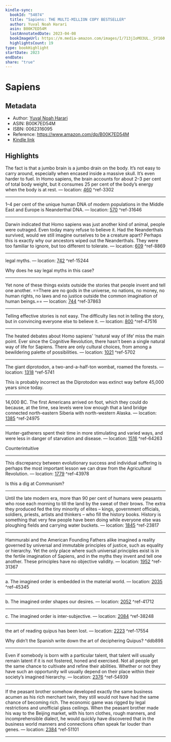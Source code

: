 ```yaml
---
kindle-sync:
  bookId: "54074"
  title: "Sapiens: THE MULTI-MILLION COPY BESTSELLER"
  author: Yuval Noah Harari
  asin: B00K7ED54M
  lastAnnotatedDate: 2023-04-08
  bookImageUrl: https://m.media-amazon.com/images/I/713jIoMO3UL._SY160.jpg
  highlightsCount: 19
type: bookHighlight
startDate: 2023
endDate: 
share: "true"
---
```

# Sapiens
## Metadata
* Author: [Yuval Noah Harari](https://www.amazon.comundefined)
* ASIN: B00K7ED54M
* ISBN: 0062316095
* Reference: https://www.amazon.com/dp/B00K7ED54M
* [Kindle link](kindle://book?action=open&asin=B00K7ED54M)

## Highlights
The fact is that a jumbo brain is a jumbo drain on the body. It’s not easy to carry around, especially when encased inside a massive skull. It’s even harder to fuel. In Homo sapiens, the brain accounts for about 2–3 per cent of total body weight, but it consumes 25 per cent of the body’s energy when the body is at rest. — location: [460](kindle://book?action=open&asin=B00K7ED54M&location=460) ^ref-3302

---
1–4 per cent of the unique human DNA of modern populations in the Middle East and Europe is Neanderthal DNA. — location: [570](kindle://book?action=open&asin=B00K7ED54M&location=570) ^ref-31646

---
Darwin indicated that Homo sapiens was just another kind of animal, people were outraged. Even today many refuse to believe it. Had the Neanderthals survived, would we still imagine ourselves to be a creature apart? Perhaps this is exactly why our ancestors wiped out the Neanderthals. They were too familiar to ignore, but too different to tolerate. — location: [609](kindle://book?action=open&asin=B00K7ED54M&location=609) ^ref-8869

---
legal myths. — location: [742](kindle://book?action=open&asin=B00K7ED54M&location=742) ^ref-15244

Why does he say legal myths in this case?

---
Yet none of these things exists outside the stories that people invent and tell one another. ==There are no gods in the universe, no nations, no money, no human rights, no laws and no justice outside the common imagination of human beings.== — location: [744](kindle://book?action=open&asin=B00K7ED54M&location=744) ^ref-37863

---
Telling effective stories is not easy. The difficulty lies not in telling the story, but in convincing everyone else to believe it. — location: [800](kindle://book?action=open&asin=B00K7ED54M&location=800) ^ref-47516

---

The heated debates about Homo sapiens’ ‘natural way of life’ miss the main point. Ever since the Cognitive Revolution, there hasn’t been a single natural way of life for Sapiens. There are only cultural choices, from among a bewildering palette of possibilities. — location: [1021](kindle://book?action=open&asin=B00K7ED54M&location=1021) ^ref-5702

---
The giant diprotodon, a two-and-a-half-ton wombat, roamed the forests. — location: [1318](kindle://book?action=open&asin=B00K7ED54M&location=1318) ^ref-5741

This is probably incorrect as the Diprotodon was extinct way before 45,000 years since today.

---
14,000 BC. The first Americans arrived on foot, which they could do because, at the time, sea levels were low enough that a land bridge connected north-eastern Siberia with north-western Alaska. — location: [1385](kindle://book?action=open&asin=B00K7ED54M&location=1385) ^ref-24975

---
Hunter-gatherers spent their time in more stimulating and varied ways, and were less in danger of starvation and disease. — location: [1516](kindle://book?action=open&asin=B00K7ED54M&location=1516) ^ref-64263

Counterintuitive

---
This discrepancy between evolutionary success and individual suffering is perhaps the most important lesson we can draw from the Agricultural Revolution. — location: [1779](kindle://book?action=open&asin=B00K7ED54M&location=1779) ^ref-43978

Is this a dig at Communism?

---
Until the late modern era, more than 90 per cent of humans were peasants who rose each morning to till the land by the sweat of their brows. The extra they produced fed the tiny minority of elites – kings, government officials, soldiers, priests, artists and thinkers – who fill the history books. History is something that very few people have been doing while everyone else was ploughing fields and carrying water buckets. — location: [1845](kindle://book?action=open&asin=B00K7ED54M&location=1845) ^ref-23817

---
Hammurabi and the American Founding Fathers alike imagined a reality governed by universal and immutable principles of justice, such as equality or hierarchy. Yet the only place where such universal principles exist is in the fertile imagination of Sapiens, and in the myths they invent and tell one another. These principles have no objective validity. — location: [1952](kindle://book?action=open&asin=B00K7ED54M&location=1952) ^ref-31367

---
a. The imagined order is embedded in the material world. — location: [2035](kindle://book?action=open&asin=B00K7ED54M&location=2035) ^ref-45345

---
b. The imagined order shapes our desires. — location: [2052](kindle://book?action=open&asin=B00K7ED54M&location=2052) ^ref-41712

---
c. The imagined order is inter-subjective. — location: [2084](kindle://book?action=open&asin=B00K7ED54M&location=2084) ^ref-38248

---

the art of reading quipus has been lost. — location: [2223](kindle://book?action=open&asin=B00K7ED54M&location=2223) ^ref-17554

Why didn’t the Spanish write down the art of deciphering Quipus? ^ddb898

---

Even if somebody is born with a particular talent, that talent will usually remain latent if it is not fostered, honed and exercised. Not all people get the same chance to cultivate and refine their abilities. Whether or not they have such an opportunity will usually depend on their place within their society’s imagined hierarchy. — location: [2376](kindle://book?action=open&asin=B00K7ED54M&location=2376) ^ref-54939

---
If the peasant brother somehow developed exactly the same business acumen as his rich merchant twin, they still would not have had the same chance of becoming rich. The economic game was rigged by legal restrictions and unofficial glass ceilings. When the peasant brother made his way to the Beijing market, with his torn clothes, rough manners, and incomprehensible dialect, he would quickly have discovered that in the business world manners and connections often speak far louder than genes. — location: [2384](kindle://book?action=open&asin=B00K7ED54M&location=2384) ^ref-51101

---
